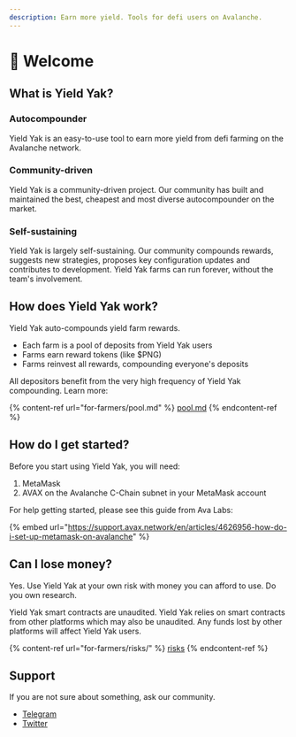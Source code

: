 ```yaml
---
description: Earn more yield. Tools for defi users on Avalanche.
---
```


# 👋 Welcome

## What is Yield Yak?

### Autocompounder

Yield Yak is an easy-to-use tool to earn more yield from defi farming on the Avalanche network.

### Community-driven

Yield Yak is a community-driven project. Our community has built and maintained the best, cheapest and most diverse autocompounder on the market.

### Self-sustaining

Yield Yak is largely self-sustaining. Our community compounds rewards, suggests new strategies, proposes key configuration updates and contributes to development. Yield Yak farms can run forever, without the team's involvement.

## How does Yield Yak work?

Yield Yak auto-compounds yield farm rewards.

* Each farm is a pool of deposits from Yield Yak users
* Farms earn reward tokens (like $PNG)
* Farms reinvest all rewards, compounding everyone's deposits

All depositors benefit from the very high frequency of Yield Yak compounding. Learn more:

{% content-ref url="for-farmers/pool.md" %}
[pool.md](for-farmers/pool.md)
{% endcontent-ref %}

## How do I get started?

Before you start using Yield Yak, you will need:

1. MetaMask
2. AVAX on the Avalanche C-Chain subnet in your MetaMask account

For help getting started, please see this guide from Ava Labs:

{% embed url="https://support.avax.network/en/articles/4626956-how-do-i-set-up-metamask-on-avalanche" %}

## Can I lose money?

Yes. Use Yield Yak at your own risk with money you can afford to use. Do you own research.

Yield Yak smart contracts are unaudited. Yield Yak relies on smart contracts from other platforms which may also be unaudited. Any funds lost by other platforms will affect Yield Yak users.

{% content-ref url="for-farmers/risks/" %}
[risks](for-farmers/risks/)
{% endcontent-ref %}

## Support

If you are not sure about something, ask our community.

* [Telegram](https://t.me/yieldyak)
* [Twitter](https://twitter.com/yieldyak\_)
